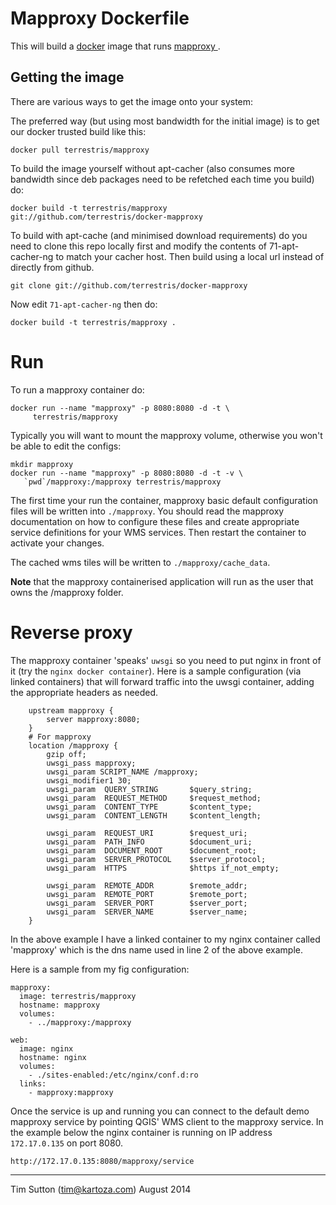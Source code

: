 # Mapproxy Dockerfile

This will build a [docker](http://www.docker.com/) image that runs [mapproxy
](http://mapproxy.org).

## Getting the image

There are various ways to get the image onto your system:


The preferred way (but using most bandwidth for the initial image) is to
get our docker trusted build like this:


```
docker pull terrestris/mapproxy
```

To build the image yourself without apt-cacher (also consumes more bandwidth
since deb packages need to be refetched each time you build) do:

```
docker build -t terrestris/mapproxy git://github.com/terrestris/docker-mapproxy
```

To build with apt-cache (and minimised download requirements) do you need to
clone this repo locally first and modify the contents of 71-apt-cacher-ng to
match your cacher host. Then build using a local url instead of directly from
github.

```
git clone git://github.com/terrestris/docker-mapproxy
```

Now edit ``71-apt-cacher-ng`` then do:

```
docker build -t terrestris/mapproxy .
```

# Run

To run a mapproxy container do:

```
docker run --name "mapproxy" -p 8080:8080 -d -t \
     terrestris/mapproxy
```

Typically you will want to mount the mapproxy volume, otherwise you won't be
able to edit the configs:

```
mkdir mapproxy
docker run --name "mapproxy" -p 8080:8080 -d -t -v \
   `pwd`/mapproxy:/mapproxy terrestris/mapproxy
```

The first time your run the container, mapproxy basic default configuration
files will be written into ``./mapproxy``. You should read the mapproxy documentation
on how to configure these files and create appropriate service definitions for 
your WMS services. Then restart the container to activate your changes.

The cached wms tiles will be written to ``./mapproxy/cache_data``.

**Note** that the mapproxy containerised application will run as the user that
owns the /mapproxy folder.

# Reverse proxy

The mapproxy container 'speaks' ``uwsgi`` so you need to put nginx in front of it
(try the ``nginx docker container``). Here is a sample configuration (via linked
containers) that will forward traffic into the uwsgi container, adding the appropriate 
headers as needed.

```
    upstream mapproxy {
        server mapproxy:8080;
    }
    # For mapproxy
    location /mapproxy {
        gzip off;
        uwsgi_pass mapproxy;
        uwsgi_param SCRIPT_NAME /mapproxy;
        uwsgi_modifier1 30;
        uwsgi_param  QUERY_STRING       $query_string;
        uwsgi_param  REQUEST_METHOD     $request_method;
        uwsgi_param  CONTENT_TYPE       $content_type;
        uwsgi_param  CONTENT_LENGTH     $content_length;

        uwsgi_param  REQUEST_URI        $request_uri;
        uwsgi_param  PATH_INFO          $document_uri;
        uwsgi_param  DOCUMENT_ROOT      $document_root;
        uwsgi_param  SERVER_PROTOCOL    $server_protocol;
        uwsgi_param  HTTPS              $https if_not_empty;

        uwsgi_param  REMOTE_ADDR        $remote_addr;
        uwsgi_param  REMOTE_PORT        $remote_port;
        uwsgi_param  SERVER_PORT        $server_port;
        uwsgi_param  SERVER_NAME        $server_name;
    }
```

In the above example I have a linked container to my nginx container called 'mapproxy'
which is the dns name used in line 2 of the above example.

Here is a sample from my fig configuration:

```
mapproxy:
  image: terrestris/mapproxy
  hostname: mapproxy
  volumes:
    - ../mapproxy:/mapproxy

web:
  image: nginx
  hostname: nginx
  volumes:
    - ./sites-enabled:/etc/nginx/conf.d:ro
  links:
    - mapproxy:mapproxy
```

Once the service is up and running you can connect to the default demo
mapproxy service by pointing QGIS' WMS client to the mapproxy service.
In the example below the nginx container is running on IP address
``172.17.0.135`` on port 8080.

```
http://172.17.0.135:8080/mapproxy/service
```

-----------

Tim Sutton (tim@kartoza.com)
August 2014
